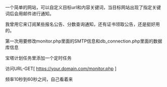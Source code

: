 一个简单的网站，可以自定义目标url和内容关键词，当目标网站出现了指定关键词后会用邮件进行通知。

我曾用它来订阅某些报名公告、分数查询通知，还有证书领取公告，还是挺好用的。

第一次用要修改monitor.php里面的SMTP信息和db_connection.php里面的数据库信息

宝塔计划任务里添加一个定时任务

访问URL-GET[ https://your.domain.com/monitor.php ]

频率10秒到60秒之间，自己看着来
